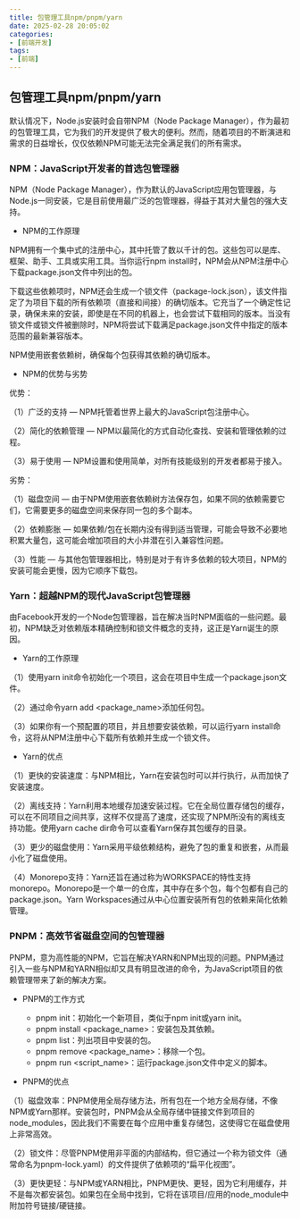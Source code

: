 ```yaml
---
title: 包管理工具npm/pnpm/yarn
date: 2025-02-28 20:05:02
categories:
- [前端开发]
tags:
- [前端]
---
```


## 包管理工具npm/pnpm/yarn

默认情况下，Node.js安装时会自带NPM（Node Package Manager），作为最初的包管理工具，它为我们的开发提供了极大的便利。然而，随着项目的不断演进和需求的日益增长，仅仅依赖NPM可能无法完全满足我们的所有需求。

### NPM：JavaScript开发者的首选包管理器

NPM（Node Package Manager），作为默认的JavaScript应用包管理器，与Node.js一同安装，它是目前使用最广泛的包管理器，得益于其对大量包的强大支持。

- NPM的工作原理

NPM拥有一个集中式的注册中心，其中托管了数以千计的包。这些包可以是库、框架、助手、工具或实用工具。当你运行npm install时，NPM会从NPM注册中心下载package.json文件中列出的包。

下载这些依赖项时，NPM还会生成一个锁文件（package-lock.json），该文件指定了为项目下载的所有依赖项（直接和间接）的确切版本。它充当了一个确定性记录，确保未来的安装，即使是在不同的机器上，也会尝试下载相同的版本。当没有锁文件或锁文件被删除时，NPM将尝试下载满足package.json文件中指定的版本范围的最新兼容版本。

NPM使用嵌套依赖树，确保每个包获得其依赖的确切版本。

- NPM的优势与劣势

优势：

（1）广泛的支持 — NPM托管着世界上最大的JavaScript包注册中心。

（2）简化的依赖管理 — NPM以最简化的方式自动化查找、安装和管理依赖的过程。

（3）易于使用 — NPM设置和使用简单，对所有技能级别的开发者都易于接入。

劣势：

（1）磁盘空间 — 由于NPM使用嵌套依赖树方法保存包，如果不同的依赖需要它们，它需要更多的磁盘空间来保存同一包的多个副本。

（2）依赖膨胀 — 如果依赖/包在长期内没有得到适当管理，可能会导致不必要地积累大量包，这可能会增加项目的大小并潜在引入兼容性问题。

（3）性能 — 与其他包管理器相比，特别是对于有许多依赖的较大项目，NPM的安装可能会更慢，因为它顺序下载包。

### Yarn：超越NPM的现代JavaScript包管理器

由Facebook开发的一个Node包管理器，旨在解决当时NPM面临的一些问题。最初，NPM缺乏对依赖版本精确控制和锁文件概念的支持，这正是Yarn诞生的原因。

- Yarn的工作原理

（1）使用yarn init命令初始化一个项目，这会在项目中生成一个package.json文件。

（2）通过命令yarn add <package_name>添加任何包。

（3）如果你有一个预配置的项目，并且想要安装依赖，可以运行yarn install命令，这将从NPM注册中心下载所有依赖并生成一个锁文件。

- Yarn的优点

（1）更快的安装速度：与NPM相比，Yarn在安装包时可以并行执行，从而加快了安装速度。

（2）离线支持：Yarn利用本地缓存加速安装过程。它在全局位置存储包的缓存，可以在不同项目之间共享，这样不仅提高了速度，还实现了NPM所没有的离线支持功能。使用yarn cache dir命令可以查看Yarn保存其包缓存的目录。

（3）更少的磁盘使用：Yarn采用平级依赖结构，避免了包的重复和嵌套，从而最小化了磁盘使用。

（4）Monorepo支持：Yarn还旨在通过称为WORKSPACE的特性支持monorepo。Monorepo是一个单一的仓库，其中存在多个包，每个包都有自己的package.json。Yarn Workspaces通过从中心位置安装所有包的依赖来简化依赖管理。

### PNPM：高效节省磁盘空间的包管理器

PNPM，意为高性能的NPM，它旨在解决YARN和NPM出现的问题。PNPM通过引入一些与NPM和YARN相似却又具有明显改进的命令，为JavaScript项目的依赖管理带来了新的解决方案。

- PNPM的工作方式

    - pnpm init：初始化一个新项目，类似于npm init或yarn init。
    - pnpm install <package_name>：安装包及其依赖。
    - pnpm list：列出项目中安装的包。
    - pnpm remove <package_name>：移除一个包。
    - pnpm run <script_name>：运行package.json文件中定义的脚本。

- PNPM的优点

（1）磁盘效率：PNPM使用全局存储方法，所有包在一个地方全局存储，不像NPM或Yarn那样。安装包时，PNPM会从全局存储中链接文件到项目的node_modules，因此我们不需要在每个应用中重复存储包，这使得它在磁盘使用上非常高效。

（2）锁文件：尽管PNPM使用非平面的内部结构，但它通过一个称为锁文件（通常命名为pnpm-lock.yaml）的文件提供了依赖项的“扁平化视图”。

（3）更快更轻：与NPM或YARN相比，PNPM更快、更轻，因为它利用缓存，并不是每次都安装包。如果包在全局中找到，它将在该项目/应用的node_module中附加符号链接/硬链接。
